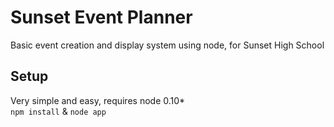 # Sunset Event Planner
Basic event creation and display system using node, for Sunset High School

## Setup
Very simple and easy, requires node 0.10* <br />
`npm install` & `node app`
